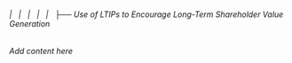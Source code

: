 ###### |   |   |   |   |   ├── Use of LTIPs to Encourage Long-Term Shareholder Value Generation

*Add content here*